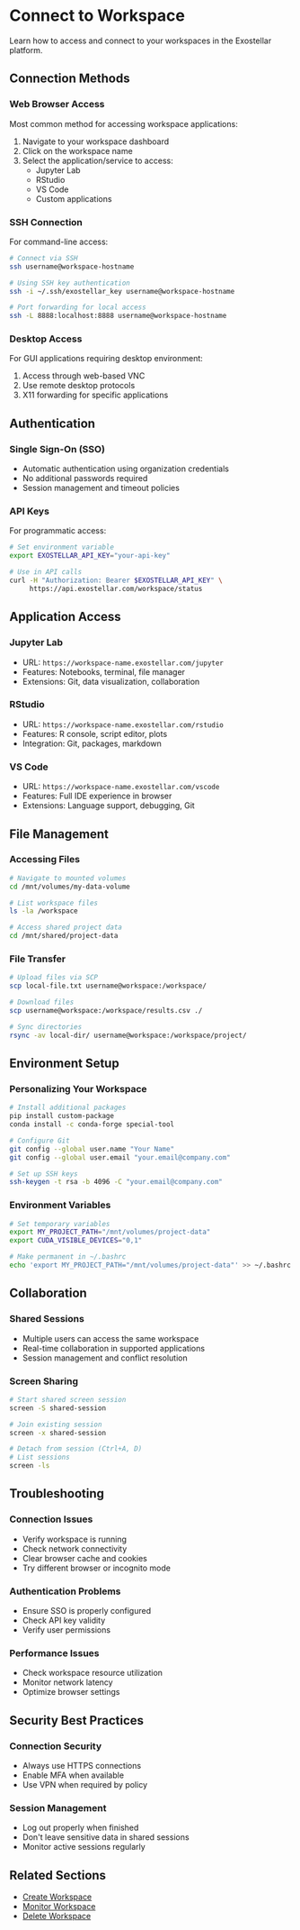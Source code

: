 # Connect to Workspace

Learn how to access and connect to your workspaces in the Exostellar platform.

## Connection Methods

### Web Browser Access
Most common method for accessing workspace applications:

1. Navigate to your workspace dashboard
2. Click on the workspace name
3. Select the application/service to access:
   - Jupyter Lab
   - RStudio
   - VS Code
   - Custom applications

### SSH Connection
For command-line access:

```bash
# Connect via SSH
ssh username@workspace-hostname

# Using SSH key authentication
ssh -i ~/.ssh/exostellar_key username@workspace-hostname

# Port forwarding for local access
ssh -L 8888:localhost:8888 username@workspace-hostname
```

### Desktop Access
For GUI applications requiring desktop environment:

1. Access through web-based VNC
2. Use remote desktop protocols
3. X11 forwarding for specific applications

## Authentication

### Single Sign-On (SSO)
- Automatic authentication using organization credentials
- No additional passwords required
- Session management and timeout policies

### API Keys
For programmatic access:

```bash
# Set environment variable
export EXOSTELLAR_API_KEY="your-api-key"

# Use in API calls
curl -H "Authorization: Bearer $EXOSTELLAR_API_KEY" \
     https://api.exostellar.com/workspace/status
```

## Application Access

### Jupyter Lab
- URL: `https://workspace-name.exostellar.com/jupyter`
- Features: Notebooks, terminal, file manager
- Extensions: Git, data visualization, collaboration

### RStudio
- URL: `https://workspace-name.exostellar.com/rstudio`
- Features: R console, script editor, plots
- Integration: Git, packages, markdown

### VS Code
- URL: `https://workspace-name.exostellar.com/vscode`
- Features: Full IDE experience in browser
- Extensions: Language support, debugging, Git

## File Management

### Accessing Files
```bash
# Navigate to mounted volumes
cd /mnt/volumes/my-data-volume

# List workspace files
ls -la /workspace

# Access shared project data
cd /mnt/shared/project-data
```

### File Transfer
```bash
# Upload files via SCP
scp local-file.txt username@workspace:/workspace/

# Download files
scp username@workspace:/workspace/results.csv ./

# Sync directories
rsync -av local-dir/ username@workspace:/workspace/project/
```

## Environment Setup

### Personalizing Your Workspace
```bash
# Install additional packages
pip install custom-package
conda install -c conda-forge special-tool

# Configure Git
git config --global user.name "Your Name"
git config --global user.email "your.email@company.com"

# Set up SSH keys
ssh-keygen -t rsa -b 4096 -C "your.email@company.com"
```

### Environment Variables
```bash
# Set temporary variables
export MY_PROJECT_PATH="/mnt/volumes/project-data"
export CUDA_VISIBLE_DEVICES="0,1"

# Make permanent in ~/.bashrc
echo 'export MY_PROJECT_PATH="/mnt/volumes/project-data"' >> ~/.bashrc
```

## Collaboration

### Shared Sessions
- Multiple users can access the same workspace
- Real-time collaboration in supported applications
- Session management and conflict resolution

### Screen Sharing
```bash
# Start shared screen session
screen -S shared-session

# Join existing session
screen -x shared-session

# Detach from session (Ctrl+A, D)
# List sessions
screen -ls
```

## Troubleshooting

### Connection Issues
- Verify workspace is running
- Check network connectivity
- Clear browser cache and cookies
- Try different browser or incognito mode

### Authentication Problems
- Ensure SSO is properly configured
- Check API key validity
- Verify user permissions

### Performance Issues
- Check workspace resource utilization
- Monitor network latency
- Optimize browser settings

## Security Best Practices

### Connection Security
- Always use HTTPS connections
- Enable MFA when available
- Use VPN when required by policy

### Session Management
- Log out properly when finished
- Don't leave sensitive data in shared sessions
- Monitor active sessions regularly

## Related Sections

- [Create Workspace](create-workspace.md)
- [Monitor Workspace](monitor-workspace.md)
- [Delete Workspace](delete-workspace.md)
